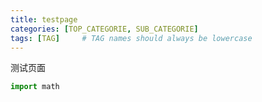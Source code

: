 ```yaml
---
title: testpage
categories: [TOP_CATEGORIE, SUB_CATEGORIE]
tags: [TAG]     # TAG names should always be lowercase
---
```

测试页面
```python
import math
```
